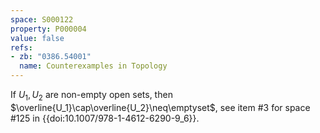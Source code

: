 ```yaml
---
space: S000122
property: P000004
value: false
refs:
- zb: "0386.54001"
  name: Counterexamples in Topology
---
```


If $U_1, U_2$ are non-empty open sets, then $\overline{U_1}\cap\overline{U_2}\neq\emptyset$, see item #3 for space #125 in {{doi:10.1007/978-1-4612-6290-9_6}}.
